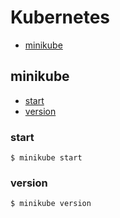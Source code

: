 # Kubernetes

- [minikube](#minikube)

## minikube

- [start](#start)
- [version](#version)

### start

```shell
$ minikube start
```

### version

```shell
$ minikube version
```